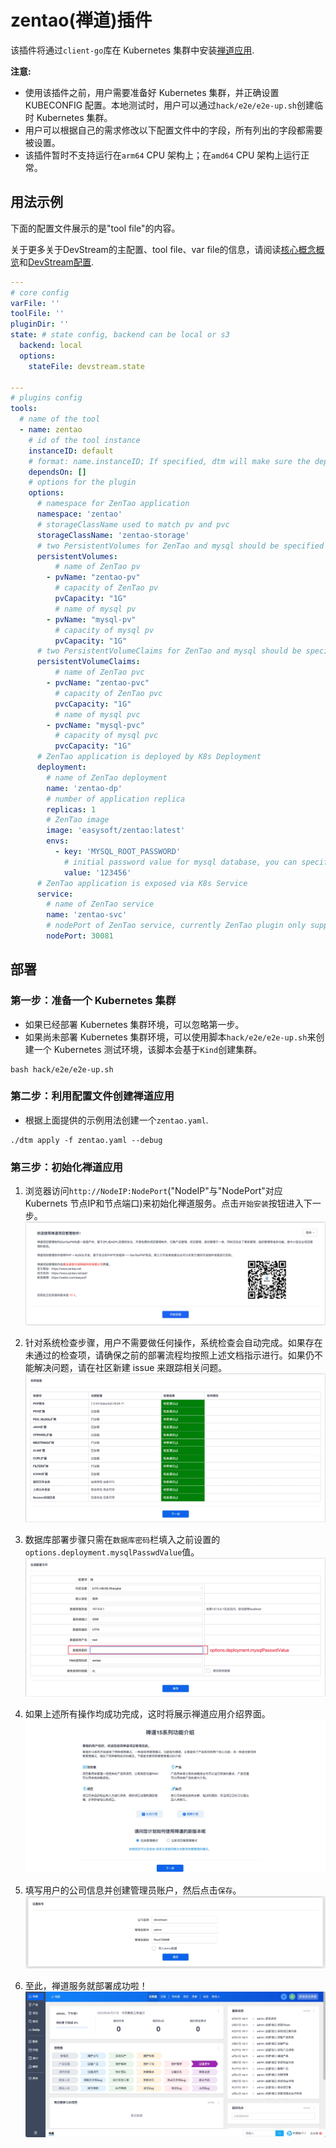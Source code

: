 # zentao(禅道)插件

该插件将通过`client-go`库在 Kubernetes 集群中安装[禅道应用](https://zentao.net/).

**注意:**

- 使用该插件之前，用户需要准备好 Kubernetes 集群，并正确设置 KUBECONFIG 配置。本地测试时，用户可以通过`hack/e2e/e2e-up.sh`创建临时 Kubernetes 集群。
- 用户可以根据自己的需求修改以下配置文件中的字段，所有列出的字段都需要被设置。
- 该插件暂时不支持运行在`arm64` CPU 架构上；在`amd64` CPU 架构上运行正常。

## 用法示例

下面的配置文件展示的是"tool file"的内容。

关于更多关于DevStream的主配置、tool file、var file的信息，请阅读[核心概念概览](../core-concepts/core-concepts.zh.md)和[DevStream配置](../core-concepts/config.zh.md).

```yaml
---
# core config
varFile: ''
toolFile: ''
pluginDir: ''
state: # state config, backend can be local or s3
  backend: local
  options:
    stateFile: devstream.state

---
# plugins config
tools:
  # name of the tool
  - name: zentao
    # id of the tool instance
    instanceID: default
    # format: name.instanceID; If specified, dtm will make sure the dependency is applied first before handling this tool
    dependsOn: []
    # options for the plugin
    options:
      # namespace for ZenTao application
      namespace: 'zentao'
      # storageClassName used to match pv and pvc
      storageClassName: 'zentao-storage'
      # two PersistentVolumes for ZenTao and mysql should be specified
      persistentVolumes:
          # name of ZenTao pv
        - pvName: "zentao-pv"
          # capacity of ZenTao pv
          pvCapacity: "1G"
          # name of mysql pv
        - pvName: "mysql-pv"
          # capacity of mysql pv
          pvCapacity: "1G"
      # two PersistentVolumeClaims for ZenTao and mysql should be specified
      persistentVolumeClaims:
          # name of ZenTao pvc
        - pvcName: "zentao-pvc"
          # capacity of ZenTao pvc
          pvcCapacity: "1G"
          # name of mysql pvc
        - pvcName: "mysql-pvc"
          # capacity of mysql pvc
          pvcCapacity: "1G"
      # ZenTao application is deployed by K8s Deployment
      deployment:
        # name of ZenTao deployment
        name: 'zentao-dp'
        # number of application replica
        replicas: 1
        # ZenTao image
        image: 'easysoft/zentao:latest'
        envs:
          - key: 'MYSQL_ROOT_PASSWORD'
            # initial password value for mysql database, you can specify any value you like
            value: '123456'
      # ZenTao application is exposed via K8s Service
      service:
        # name of ZenTao service
        name: 'zentao-svc'
        # nodePort of ZenTao service, currently ZenTao plugin only support `nodePort` type
        nodePort: 30081
```

## 部署

### 第一步：准备一个 Kubernetes 集群

- 如果已经部署 Kubernetes 集群环境，可以忽略第一步。 
- 如果尚未部署 Kubernetes 集群环境，可以使用脚本`hack/e2e/e2e-up.sh`来创建一个 Kubernetes 测试环境，该脚本会基于`Kind`创建集群。
  
```shell
bash hack/e2e/e2e-up.sh
```

### 第二步：利用配置文件创建禅道应用

- 根据上面提供的示例用法创建一个`zentao.yaml`.

```shell
./dtm apply -f zentao.yaml --debug
```

### 第三步：初始化禅道应用

1. 浏览器访问`http://NodeIP:NodePort`("NodeIP"与"NodePort"对应 Kubernets 节点IP和节点端口)来初始化禅道服务。点击`开始安装`按钮进入下一步。
![](zentao/zentao-welcome.jpg)

2. 针对系统检查步骤，用户不需要做任何操作，系统检查会自动完成。如果存在未通过的检查项，请确保之前的部署流程均按照上述文档指示进行。如果仍不能解决问题，请在社区新建 issue 来跟踪相关问题。
![](zentao/zentao-systemCheck.jpg)

3. 数据库部署步骤只需在`数据库密码`栏填入之前设置的`options.deployment.mysqlPasswdValue`值。
![](zentao/zentao-configuration.jpg)

4. 如果上述所有操作均成功完成，这时将展示禅道应用介绍界面。
![](zentao/zentao-intro.jpg)

5. 填写用户的公司信息并创建管理员账户，然后点击`保存`。
![](zentao/zentao-account.jpg)

6. 至此，禅道服务就部署成功啦！
![](zentao/zentao-web.jpg)
